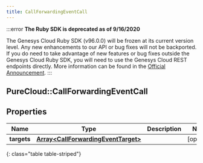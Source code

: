 ```yaml
---
title: CallForwardingEventCall
---
```


:::error
**The Ruby SDK is deprecated as of 9/16/2020**

The Genesys Cloud Ruby SDK (v96.0.0) will be frozen at its current version level. Any new enhancements to our API or bug fixes will not be backported. If you do need to take advantage of new features or bug fixes outside the Genesys Cloud Ruby SDK, you will need to use the Genesys Cloud REST endpoints directly. More information can be found in the [Official Announcement](https://developer.mypurecloud.com/forum/t/announcement-genesys-cloud-ruby-sdk-end-of-life/8850).
:::


## PureCloud::CallForwardingEventCall

## Properties

|Name | Type | Description | Notes|
|------------ | ------------- | ------------- | -------------|
| **targets** | [**Array&lt;CallForwardingEventTarget&gt;**](CallForwardingEventTarget.html) |  | [optional] |
{: class="table table-striped"}


